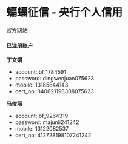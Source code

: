 # 蝙蝠征信 - 央行个人信用

[官方网站](https://ipcrs.pbccrc.org.cn/)


#### 已注册账户

**丁文娟**

* account: bf_1784591
* password: dingwenjuan075623
* mobile: 13185844143
* cert_no: 340621198308075623


**马俊丽**

* account: bf_9264319
* password: majunli241242
* mobile: 13122082537
* cert_no: 412728198107241242
